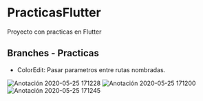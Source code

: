 # PracticasFlutter

Proyecto con practicas en Flutter

## Branches - Practicas

- ColorEdit: Pasar parametros entre rutas nombradas.

![Anotación 2020-05-25 171228](https://user-images.githubusercontent.com/31090711/82847404-2aa0d100-9eab-11ea-9a82-b1647b97c381.png)
![Anotación 2020-05-25 171200](https://user-images.githubusercontent.com/31090711/82847392-24125980-9eab-11ea-8218-e66825474ea1.png)
![Anotación 2020-05-25 171245](https://user-images.githubusercontent.com/31090711/82847409-2ffe1b80-9eab-11ea-877d-9036d8c3963e.png)
